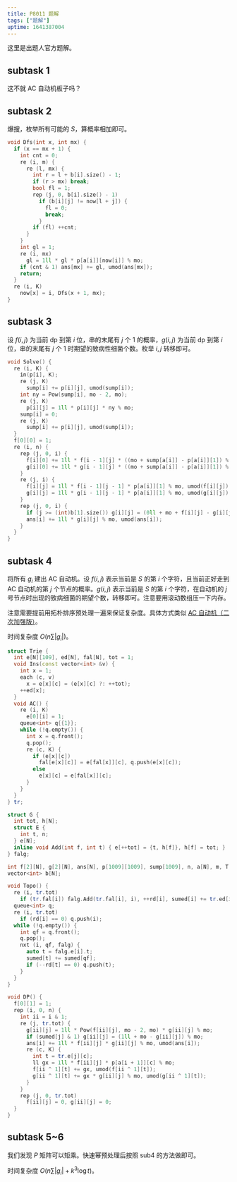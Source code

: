 ```yaml
---
title: P8011 题解
tags: ["题解"]
uptime: 1641387004
---
```


这里是出题人官方题解。

## subtask 1

这不就 AC 自动机板子吗？

## subtask 2

爆搜，枚举所有可能的 $S$，算概率相加即可。

```cpp
void Dfs(int x, int mx) {
  if (x == mx + 1) {
    int cnt = 0;
    re (i, m) {
      re (l, mx) {
        int r = l + b[i].size() - 1;
        if (r > mx) break;
        bool fl = 1;
        rep (j, 0, b[i].size() - 1)
          if (b[i][j] != now[l + j]) {
            fl = 0;
            break;
          }
        if (fl) ++cnt;
      }
    }
    int gl = 1;
    re (i, mx)
      gl = 1ll * gl * p[a[i]][now[i]] % mo;
    if (cnt & 1) ans[mx] += gl, umod(ans[mx]);
    return;
  }
  re (i, K)
    now[x] = i, Dfs(x + 1, mx);
}
```

## subtask 3

设 $f(i,j)$ 为当前 dp 到第 $i$ 位，串的末尾有 $j$ 个 $1$ 的概率，$g(i,j)$ 为当前 dp 到第 $i$ 位，串的末尾有 $j$ 个 $1$ 时期望的致病性细菌个数。枚举 $i,j$ 转移即可。

```cpp
void Solve() {
  re (i, K) {
    in(p[i], K);
    re (j, K)
      sump[i] += p[i][j], umod(sump[i]);
    int ny = Pow(sump[i], mo - 2, mo);
    re (j, K)
      p[i][j] = 1ll * p[i][j] * ny % mo;
    sump[i] = 0;
    re (j, K)
      sump[i] += p[i][j], umod(sump[i]);
  }
  f[0][0] = 1;
  re (i, n) {
    rep (j, 0, i) {
      f[i][0] += 1ll * f[i - 1][j] * ((mo + sump[a[i]] - p[a[i]][1]) % mo) % mo, umod(f[i][0]);
      g[i][0] += 1ll * g[i - 1][j] * ((mo + sump[a[i]] - p[a[i]][1]) % mo) % mo, umod(g[i][0]);
    }
    re (j, i) {
      f[i][j] = 1ll * f[i - 1][j - 1] * p[a[i]][1] % mo, umod(f[i][j]);
      g[i][j] = 1ll * g[i - 1][j - 1] * p[a[i]][1] % mo, umod(g[i][j]);
    }
    rep (j, 0, i) {
      if (j >= (int)b[1].size()) g[i][j] = (0ll + mo + f[i][j] - g[i][j]) % mo;
      ans[i] += 1ll * g[i][j] % mo, umod(ans[i]);
    }
  }
}
```

## subtask 4

将所有 $g_i$ 建出 AC 自动机。设 $f(i,j)$ 表示当前是 $S$ 的第 $i$ 个字符，且当前正好走到 AC 自动机的第 $j$ 个节点的概率。$g(i,j)$ 表示当前是 $S$ 的第 $i$ 个字符，在自动机的 $j$ 号节点时出现的致病细菌的期望个数，转移即可。注意要用滚动数组压一下内存。

注意需要提前用拓朴排序预处理一遍来保证复杂度。具体方式类似 [AC 自动机（二次加强版）](https://www.luogu.com.cn/problem/P5357)。

时间复杂度 $O(n\sum|g_i|)$。

```cpp
struct Trie {
  int e[N][109], ed[N], fal[N], tot = 1;
  void Ins(const vector<int> &v) {
    int x = 1;
    each (c, v)
      x = e[x][c] = (e[x][c] ?: ++tot);
    ++ed[x];
  }
  void AC() {
    re (i, K)
      e[0][i] = 1;
    queue<int> q{{1}};
    while (!q.empty()) {
      int x = q.front();
      q.pop();
      re (c, K) {
        if (e[x][c])
          fal[e[x][c]] = e[fal[x]][c], q.push(e[x][c]);
        else
          e[x][c] = e[fal[x]][c];
      }
    }
  }
} tr;

struct G {
  int tot, h[N];
  struct E {
    int t, n;
  } e[N];
  inline void Add(int f, int t) { e[++tot] = {t, h[f]}, h[f] = tot; }
} falg;

int f[2][N], g[2][N], ans[N], p[1009][1009], sump[1009], n, a[N], m, T, sumed[N], rd[N];
vector<int> b[N];

void Topo() {
  re (i, tr.tot)
    if (tr.fal[i]) falg.Add(tr.fal[i], i), ++rd[i], sumed[i] += tr.ed[i];
  queue<int> q;
  re (i, tr.tot)
    if (rd[i] == 0) q.push(i);
  while (!q.empty()) {
    int qf = q.front();
    q.pop();
    nxt (i, qf, falg) {
      auto t = falg.e[i].t;
      sumed[t] += sumed[qf];
      if (--rd[t] == 0) q.push(t);
    }
  }
}

void DP() {
  f[0][1] = 1;
  rep (i, 0, n) {
    int ii = i & 1;
    re (j, tr.tot) {
      g[ii][j] = 1ll * Pow(f[ii][j], mo - 2, mo) * g[ii][j] % mo;
      if (sumed[j] & 1) g[ii][j] = (1ll + mo - g[ii][j]) % mo;
      ans[i] += 1ll * f[ii][j] * g[ii][j] % mo, umod(ans[i]);
      re (c, K) {
        int t = tr.e[j][c];
        ll gx = 1ll * f[ii][j] * p[a[i + 1]][c] % mo;
        f[ii ^ 1][t] += gx, umod(f[ii ^ 1][t]);
        g[ii ^ 1][t] += gx * g[ii][j] % mo, umod(g[ii ^ 1][t]);
      }
    }
    rep (j, 0, tr.tot)
      f[ii][j] = 0, g[ii][j] = 0;
  }
}

```

## subtask 5~6

我们发现 $P$ 矩阵可以矩乘。快速幂预处理后按照 sub4 的方法做即可。

时间复杂度 $O(n\sum|g_i|+k^3 \log t)$。
